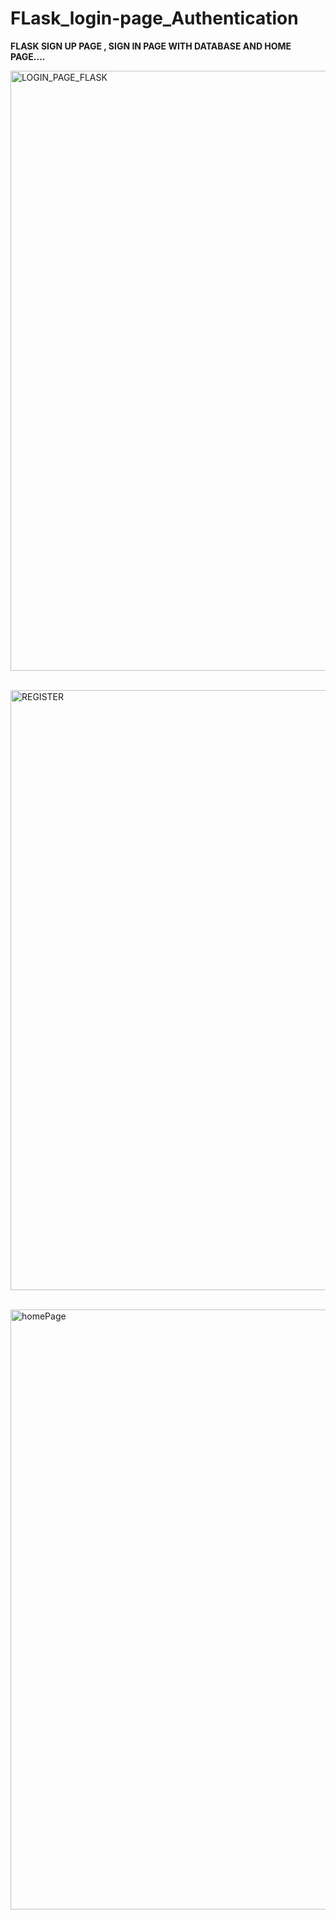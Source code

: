 # FLask_login-page_Authentication

<b>FLASK SIGN UP PAGE , SIGN IN PAGE WITH DATABASE AND HOME PAGE....</b>

<img width="960" alt="LOGIN_PAGE_FLASK" src="https://github.com/vishnu-girish-g/FLask_login-page_Authentication/assets/118618839/b69b79cf-32b8-46af-ae7c-02a600471af8"><BR><BR>


<img width="960" alt="REGISTER" src="https://github.com/vishnu-girish-g/FLask_login-page_Authentication/assets/118618839/87f14d36-8dee-4755-9017-9c18e63a7d68"><BR><BR>


<img width="960" alt="homePage" src="https://github.com/vishnu-girish-g/FLask_login-page_Authentication/assets/118618839/820085ff-8f8c-4c20-8ea7-59ab3ac17823">
